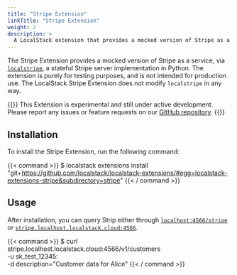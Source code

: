 ```yaml
---
title: "Stripe Extension"
linkTitle: "Stripe Extension"
weight: 2
description: >
  A LocalStack extension that provides a mocked version of Stripe as a service
---
```


The Stripe Extension provides a mocked version of Stripe as a service, via [`localstripe`](https://github.com/adrienverge/localstripe), a stateful Stripe server implementation in Python. The extension is purely for testing purposes, and is not intended for production use. The LocalStack Stripe Extension does not modify `localstripe` in any way.

{{<alert title="Note">}}
This Extension is experimental and still under active development. Please report any issues or feature requests on our [GitHub repository](https://github.com/localstack/localstack-extensions).
{{</alert>}}

## Installation

To install the Stripe Extension, run the following command:

{{< command >}}
$ localstack extensions install "git+https://github.com/localstack/localstack-extensions/#egg=localstack-extensions-stripe&subdirectory=stripe"
{{< / command >}}

## Usage

After installation, you can query Strip either through [`localhost:4566/stripe`](https://localhost:4566/stripe) or [`stripe.localhost.localstack.cloud:4566`](https://stripe.localhost.localstack.cloud:4566).

{{< command >}}
$ curl stripe.localhost.localstack.cloud:4566/v1/customers \
	-u sk_test_12345: \
	-d description="Customer data for Alice"
{{< / command >}}
